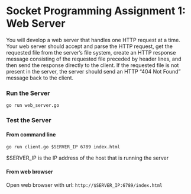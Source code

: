 # Socket Programming Assignment 1: Web Server

You will develop a web server that handles one HTTP request at a time. Your web server should accept and parse the HTTP request, get the requested file from the server’s file system, create an HTTP response message consisting of the requested file preceded by header lines, and then send the response directly to the client. If the requested file is not present in the server, the server should send an HTTP “404 Not Found” message back to the client.


### Run the Server

```
go run web_server.go
```

### Test the Server

#### From command line

```
go run client.go $SERVER_IP 6789 index.html
```
$SERVER_IP is the IP address of the host that is running the server

#### From web browser

Open web browser with url: `http://$SERVER_IP:6789/index.html`
